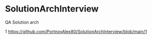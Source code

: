 # SolutionArchInterview
QA Solution arch

1 https://github.com/PortnovAlex80/SolutionArchInterview/blob/main/1
